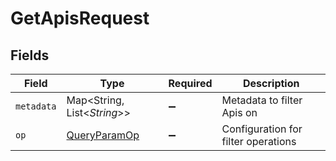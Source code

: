 # GetApisRequest


## Fields

| Field                                                   | Type                                                    | Required                                                | Description                                             |
| ------------------------------------------------------- | ------------------------------------------------------- | ------------------------------------------------------- | ------------------------------------------------------- |
| `metadata`                                              | Map<String, List<*String*>>                             | :heavy_minus_sign:                                      | Metadata to filter Apis on                              |
| `op`                                                    | [QueryParamOp](../../models/operations/QueryParamOp.md) | :heavy_minus_sign:                                      | Configuration for filter operations                     |